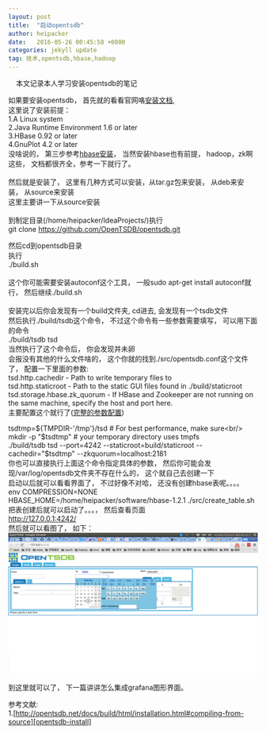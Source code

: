 ```yaml
---
layout: post
title:  "启动opentsdb"
author: heipacker
date:   2016-05-26 00:45:58 +0800
categories: jekyll update
tag: 技术,opentsdb,hbase,hadoop
---
```

&nbsp;&nbsp;&nbsp;&nbsp;本文记录本人学习安装opentsdb的笔记


如果要安装opentsdb， 首先就的看看官网咯[安装文档][opentsdb-install],<br/>
这里说了安装前提：<br/>
1.A Linux system<br/>
2.Java Runtime Environment 1.6 or later<br/>
3.HBase 0.92 or later<br/>
4.GnuPlot 4.2 or later<br/>
没啥说的， 第三步参考[hbase安装][hbase-install]， 当然安装hbase也有前提， hadoop，zk啊这些， 文档都很齐全，参考一下就行了。<br/>
<br/>
然后就是安装了， 这里有几种方式可以安装，从tar.gz包来安装， 从deb来安装， 从source来安装<br/>
这里主要讲一下从source安装<br/>
<br/>
到制定目录(/home/heipacker/IdeaProjects/)执行<br/>
git clone https://github.com/OpenTSDB/opentsdb.git<br/>

然后cd到opentsdb目录<br/>
执行<br/>
./build.sh<br/>
<br/>
这个你可能需要安装autoconf这个工具， 一般sudo apt-get install autoconf就行， 然后继续./build.sh<br/>
<br/>
安装完以后你会发现有一个build文件夹, cd进去, 会发现有一个tsdb文件<br/>
然后执行./build/tsdb这个命令， 不过这个命令有一些参数需要填写， 可以用下面的命令<br/>
./build/tsdb tsd<br/>
当然执行了这个命令后， 你会发现并未卵<br/>
会报没有其他的什么文件啥的， 这个你就的找到./src/opentsdb.conf这个文件了， 配置一下里面的参数:<br/>
tsd.http.cachedir - Path to write temporary files to<br/>
tsd.http.staticroot - Path to the static GUI files found in ./build/staticroot<br/>
tsd.storage.hbase.zk\_quorum - If HBase and Zookeeper are not running on the same machine, specify the host and port here.<br/>
主要配置这个就行了([完整的参数配置][all-config])<br/>

tsdtmp=${TMPDIR-'/tmp'}/tsd    # For best performance, make sure<br/>
mkdir -p "$tsdtmp"             # your temporary directory uses tmpfs<br/>
./build/tsdb tsd --port=4242 --staticroot=build/staticroot --cachedir="$tsdtmp" --zkquorum=localhost:2181<br/>
你也可以直接执行上面这个命令指定具体的参数， 然后你可能会发现/var/log/opentsdb文件夹不存在什么的， 这个就自己去创建一下<br/>
启动以后就可以看看界面了， 不过好像不对哈， 还没有创建hbase表呢。。。。<br/>
env COMPRESSION=NONE HBASE\_HOME=/home/heipacker/software/hbase-1.2.1 ./src/create\_table.sh<br/>
把表创建后就可以启动了。。。， 然后查看页面<br/>
http://127.0.0.1:4242/<br/>
然后就可以看图了， 如下：<br/>
![image](https://github.com/heipacker/heipacker.github.io/blob/master/assets/img/opentsdb-ui-screenshot.png)

到这里就可以了， 下一篇讲讲怎么集成grafana图形界面。

参考文献:<br/>
1.[http://opentsdb.net/docs/build/html/installation.html#compiling-from-source][opentsdb-install]

[opentsdb-install]:http://opentsdb.net/docs/build/html/installation.html#compiling-from-source
[hbase-install]:http://hbase.apache.org/book.html#quickstart_pseudo
[all-config]:http://opentsdb.net/docs/build/html/user_guide/configuration.html
